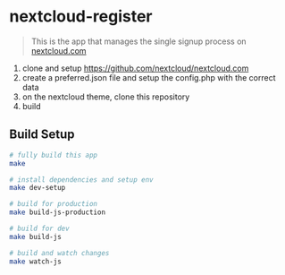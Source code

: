 # nextcloud-register

> This is the app that manages the single signup process on [nextcloud.com](https://nextcloud.com)
1. clone and setup https://github.com/nextcloud/nextcloud.com
2. create a preferred.json file and setup the config.php with the correct data
3. on the nextcloud theme, clone this repository
4. build

## Build Setup

``` bash
# fully build this app
make

# install dependencies and setup env
make dev-setup

# build for production
make build-js-production

# build for dev
make build-js

# build and watch changes
make watch-js
```
